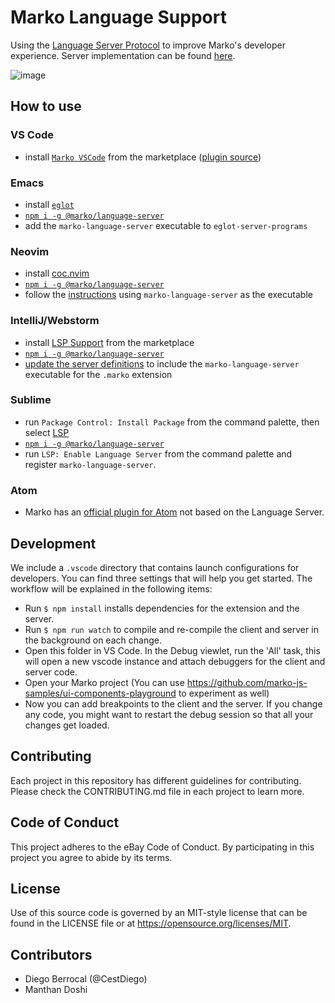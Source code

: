 # Marko Language Support

Using the [Language Server Protocol](https://langserver.org/) to improve Marko's developer experience.
Server implementation can be found [here](server).

![image](https://user-images.githubusercontent.com/1958812/62816318-f30e9700-bad9-11e9-82ba-ff3b360eb1f7.png)

## How to use

### VS Code

- install [`Marko VSCode`](https://marketplace.visualstudio.com/items?itemName=Marko-JS.marko-vscode) from the marketplace ([plugin source](clients/vscode))

### Emacs

- install [`eglot`](https://github.com/joaotavora/eglot)
- [`npm i -g @marko/language-server`](https://www.npmjs.com/package/@marko/language-server)
- add the `marko-language-server` executable to `eglot-server-programs`

### Neovim

- install [coc.nvim](https://github.com/neoclide/coc.nvim)
- [`npm i -g @marko/language-server`](https://www.npmjs.com/package/@marko/language-server)
- follow the [instructions](https://github.com/neoclide/coc.nvim/wiki/Language-servers#register-custom-language-servers) using `marko-language-server` as the executable

### IntelliJ/Webstorm

- install [LSP Support](https://plugins.jetbrains.com/plugin/10209-lsp-support) from the marketplace
- [`npm i -g @marko/language-server`](https://www.npmjs.com/package/@marko/language-server)
- [update the server definitions](https://github.com/gtache/intellij-lsp#add-a-language-server) to include the `marko-language-server` executable for the `.marko` extension

### Sublime

- run `Package Control: Install Package` from the command palette, then select [LSP](https://github.com/tomv564/LSP)
- [`npm i -g @marko/language-server`](https://www.npmjs.com/package/@marko/language-server)
- run `LSP: Enable Language Server` from the command palette and register `marko-language-server`.

### Atom

- Marko has an [official plugin for Atom](https://github.com/marko-js/atom-language-marko) not based on the Language Server.

## Development

We include a `.vscode` directory that contains launch configurations for developers.
You can find three settings that will help you get started. The workflow will be
explained in the following items:

- Run `$ npm install` installs dependencies for the extension and the server.
- Run `$ npm run watch` to compile and re-compile the client and server in the background on each change.
- Open this folder in VS Code. In the Debug viewlet, run the 'All' task, this will open a new vscode instance and attach debuggers for the client and server code.
- Open your Marko project (You can use https://github.com/marko-js-samples/ui-components-playground to experiment as well)
- Now you can add breakpoints to the client and the server. If you change any code, you might want to restart the debug session so that all your changes get loaded.

## Contributing

Each project in this repository has different guidelines for contributing. Please check the CONTRIBUTING.md file in each project to learn more.

## Code of Conduct

This project adheres to the eBay Code of Conduct. By participating in this project you agree to abide by its terms.

## License

Use of this source code is governed by an MIT-style license that can be found in
the LICENSE file or at https://opensource.org/licenses/MIT.

## Contributors

- Diego Berrocal (@CestDiego)
- Manthan Doshi
